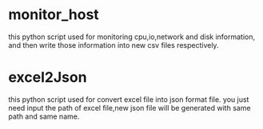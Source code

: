 # monitor_host
this python script used for monitoring cpu,io,network and disk information,
and then write those information into new csv files respectively.

# excel2Json
this python script used for convert excel file into json format file.
you just need input the path of excel file,new json file will be generated with same path and same name.
